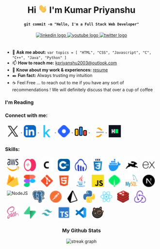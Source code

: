 #### <!-- Header -->

<div align="center">
  <h1>Hi
    <img src="./gif/hi.gif" width="30px" />
    I'm Kumar Priyanshu
  </h1>
  <h4><code>git commit -m "Hello, I'm a Full Stack Web Developer"</code></h4>
</div>

#### <!-- Intro -->

<div align="center">
  <a href="https://www.linkedin.com/in/kpriyanshu2003/" target="blank">
    <img src="https://img.shields.io/static/v1?message=LinkedIn&logo=linkedin&label=&color=0077B5&logoColor=white&labelColor=&style=for-the-badge" height="25" alt="linkedin logo" />
  </a>
  <a href="mailto:kpriyanshu2003@outlook.com" target="blank">
    <img src="https://img.shields.io/static/v1?message=Email&logo=Microsoft&label=&color=0078D4&logoColor=white&labelColor=&style=for-the-badge" height="25" alt="youtube logo" />
  </a>
  <a href="https://twitter.com/kpriyanshu2003" target="blank">
    <img src="https://img.shields.io/static/v1?message=X ( Twitter )&logo=x&label=&color=1DA1F2&logoColor=white&labelColor=&style=for-the-badge" height="25" alt="twitter logo" />
  </a>
</div>

# <!-- Introduction -->

- 💬 **Ask me about:** `var topics = [ "HTML", "CSS", "Javascript", "C", "C++", "Java", "Python" ]`
- 📫 **How to reach me:** [kpriyanshu2003@outlook.com](mailto:kpriyanshu2003@outlook.com)
- 📄 **Know about my work & experiences:** [resume](https://drive.google.com/file/d/1-zJ2OBriv3l1Y2ih8u6d8L0-rZJt6PNo/view?usp=drive_link)
- ✒️ **Fun fact:** Always trusting my intuition
- ☕ Feel Free ... to reach out to me if you have any sort of recommendations ! We will definitely discuss that over a cup of coffee

### I'm Reading

#### <!-- Social -->

<div align="left">
  <h3>Connect with me:</h3>
  <a href="https://twitter.com/kpriyansh2003" target="blank">
    <img src="./icons/twitter.svg" align="center" alt="kpriyansh2003" height="40" width="40" style="vectical-align:top; margin: 4px; padding: 2px; aspect-ration: 1/1" />
  </a>
  <a href="https://linkedin.com/in/kpriyanshu2003" target="blank">
    <img src="./icons/linkedin.svg" align="center" alt="kpriyanshu2003" height="40" width="40" style="vectical-align:top; margin: 4px; padding: 2px; aspect-ration: 1/1" />
  </a>
  <a href="https://kaggle.com/kpriyanshu2003" target="blank">
    <img src="./icons/kaggle.svg" align="center" alt="kpriyanshu2003" height="40" width="40" style="vectical-align:top; margin: 4px; padding: 2px; aspect-ration: 1/1" />
  </a>
  <a href="https://hashnode.com/@kpriyanshu" target="blank">
    <img src="./icons/hashnode.svg" align="center" alt="kpriyanshu" height="40" width="40" style="vectical-align:top; margin: 4px; padding: 2px; aspect-ration: 1/1" />
  </a>
  <a href="https://codeforces.com/profile/kpriyanshu2003" target="blank">
    <img src="./icons/codeforces.svg" align="center" alt="kpriyanshu2003" height="40" width="40" style="vectical-align:top; margin: 4px; padding: 2px; aspect-ration: 1/1" />
  </a>
  <a href="https://leetcode.com/u/kpriyanshu2003/" target="blank">
    <img src="./icons/leetcode.svg" align="center" alt="kpriyanshu2003" height="40" width="40" style="vectical-align:top; margin: 4px; padding: 2px; aspect-ration: 1/1" />
  </a>
  <a href="https://www.hackerrank.com/profile/kpriyanshu2003" target="blank">
    <img src="./icons/hackerrank.svg" align="center" alt="kpriyanshu2003" height="40" width="40" style="vectical-align:top; margin: 4px; padding: 2px; aspect-ration: 1/1" />
  </a>
</div>

#### <!-- Skills -->

<div align="left">
  <h3>Skills:</h3>
  <img src="./icons/aws.svg" alt="AWS" height="40" widht="40" style="vertical-align:top; margin:4px; padding: 2px; aspect-ratio:1/1" />
  <img src="./icons/appwrite.svg" alt="Appwrite" height="40" widht="40" style="vertical-align:top; margin:4px; padding: 2px; aspect-ratio:1/1" />
  <img src="./icons/c.svg" alt="C" height="40" widht="40" style="vertical-align:top; margin:4px; padding: 2px; aspect-ratio:1/1" />
  <img src="./icons/cpp.svg" alt="C++" height="40" widht="40" style="vertical-align:top; margin:4px; padding: 2px; aspect-ratio:1/1" />
  <img src="./icons/cloudinary.svg" alt="Cloudinary" height="40" widht="40" style="vertical-align:top; margin:4px; padding: 2px; aspect-ratio:1/1" />
  <img src="./icons/css.svg" alt="CSS" height="40" widht="40" style="vertical-align:top; margin:4px; padding: 2px; aspect-ratio:1/1" />
  <img src="./icons/docker.svg" alt="Docker" height="40" widht="40" style="vertical-align:top; margin:4px; padding: 2px; aspect-ratio:1/1" />
  <img src="./icons/directus.svg" alt="Directus" height="40" widht="40" style="vertical-align:top; margin:4px; padding: 2px; aspect-ratio:1/1" />
  <img src="./icons/express.svg" alt="ExpressJS" height="40" widht="40" style="vertical-align:top; margin:4px; padding: 2px; aspect-ratio:1/1" />
  <img src="./icons/firebase.svg" alt="Firebase" height="40" widht="40" style="vertical-align:top; margin:4px; padding: 2px; aspect-ratio:1/1" />
  <img src="./icons/figma.svg" alt="Figma" height="40" widht="40" style="vertical-align:top; margin:4px; padding: 2px; aspect-ratio:1/1" />
  <img src="./icons/git.svg" alt="Git" height="40" widht="40" style="vertical-align:top; margin:4px; padding: 2px; aspect-ratio:1/1" />
  <img src="./icons/html.svg" alt="HTML" height="40" widht="40" style="vertical-align:top; margin:4px; padding: 2px; aspect-ratio:1/1" />
  <img src="./icons/java.svg" alt="Java" height="40" widht="40" style="vertical-align:top; margin:4px; padding: 2px; aspect-ratio:1/1" />
  <img src="./icons/javascript.svg" alt="Javascript" height="40" widht="40" style="vertical-align:top; margin:4px; padding: 2px; aspect-ratio:1/1" />
  <img src="./icons/mongodb.svg" alt="MongoDB" height="40" widht="40" style="vertical-align:top; margin:4px; padding: 2px; aspect-ratio:1/1" />
  <img src="./icons/mysql.svg" alt="MySQL" height="40" widht="40" style="vertical-align:top; margin:4px; padding: 2px; aspect-ratio:1/1" />
  <img src="./icons/nextjs.svg" alt="NextJS" height="40" widht="40" style="vertical-align:top; margin:4px; padding: 2px; aspect-ratio:1/1" />
  <img src="./icons/node.svg" alt="NodeJS" height="40" widht="40" style="vertical-align:top; margin:4px; padding: 2px; aspect-ratio:1/1" />
  <img src="./icons/postgresql.svg" alt="PostgreSQL" height="40" widht="40" style="vertical-align:top; margin:4px; padding: 2px; aspect-ratio:1/1" />
  <img src="./icons/postman.svg" alt="Postman" height="40" widht="40" style="vertical-align:top; margin:4px; padding: 2px; aspect-ratio:1/1" />
  <img src="./icons/prisma.svg" alt="Prisma" height="40" widht="40" style="vertical-align:top; margin:4px; padding: 2px; aspect-ratio:1/1" />
  <img src="./icons/python.svg" alt="Python" height="40" widht="40" style="vertical-align:top; margin:4px; padding: 2px; aspect-ratio:1/1" />
  <img src="./icons/reactjs.svg" alt="ReactJS" height="40" widht="40" style="vertical-align:top; margin:4px; padding: 2px; aspect-ratio:1/1" />
  <img src="./icons/redis.svg" alt="Redis" height="40" widht="40" style="vertical-align:top; margin:4px; padding: 2px; aspect-ratio:1/1" />
  <img src="./icons/redux.svg" alt="Redux" height="40" widht="40" style="vertical-align:top; margin:4px; padding: 2px; aspect-ratio:1/1" />
  <img src="./icons/sass.svg" alt="Sass" height="40" widht="40" style="vertical-align:top; margin:4px; padding: 2px; aspect-ratio:1/1" />
  <img src="./icons/supabase.svg" alt="Supabase" height="40" widht="40" style="vertical-align:top; margin:4px; padding: 2px; aspect-ratio:1/1" />
  <img src="./icons/tailwind.svg" alt="Tailwind" height="40" widht="40" style="vertical-align:top; margin:4px; padding: 2px; aspect-ratio:1/1" />
  <img src="./icons/typescript.svg" alt="Typescript" height="40" widht="40" style="vertical-align:top; margin:4px; padding: 2px; aspect-ratio:1/1" />
  <img src="./icons/vscode.svg" alt="VSCode" height="40" widht="40" style="vertical-align:top; margin:4px; padding: 2px; aspect-ratio:1/1" />
  <img src="./icons/zustand.svg" alt="Zustand" height="40" widht="40" style="vertical-align:top; margin:4px; padding: 2px; aspect-ratio:1/1" />
</div>

#### <!-- Stats -->

<div align="center">
  <h3>My Github Stats</h3>
  <img src="https://streak-stats.demolab.com?user=kpriyanshu2003&locale=en&mode=daily&theme=dark&hide_border=false&border_radius=5&order=3"
  height="220" alt="streak graph" />
</div>

<!-- <h3 align="left">Support:</h3> -->
<!-- <p><a href="https://www.buymeacoffee.com/kpriyanshu"> <img align="center" src="https://cdn.buymeacoffee.com/buttons/v2/default-yellow.png" height="50" width="210" alt="kpriyanshu /></a></p> -->
